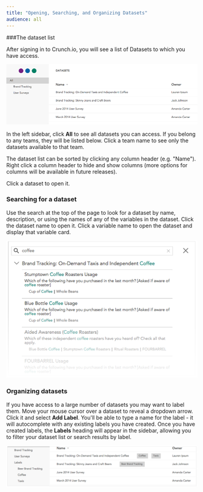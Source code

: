 ```yaml
---
title: "Opening, Searching, and Organizing Datasets"
audience: all
---
```


###The dataset list

After signing in to Crunch.io, you will see a list of Datasets to which you have access.

![Datasets list](images/DatasetsList.png)

In the left sidebar, click **All** to see all datasets you can access. If you belong to any teams, they will be listed below. Click a team name to see only the datasets available to that team.

The dataset list can be sorted by clicking any column header (e.g. "Name"). Right click a column header to hide and show columns (more options for columns will be available in future releases).

Click a dataset to open it.

### Searching for a dataset

Use the search at the top of the page to look for a dataset by name, description, or using the names of any of the variables in the dataset. Click the dataset name to open it. Click a variable name to open the dataset and display that variable card.

![Search results](images/search-results.png)

### Organizing datasets

If you have access to a large number of datasets you may want to label them. Move
your mouse cursor over a dataset to reveal a dropdown arrow. Click it and select **Add Label**. You'll be able to type a name for the label - it will autocomplete with any existing labels you have created. Once you have created labels, the **Labels** heading will appear in the sidebar, allowing you to filter your dataset list or search results by label. 

![](images/DatasetLabels.png)


